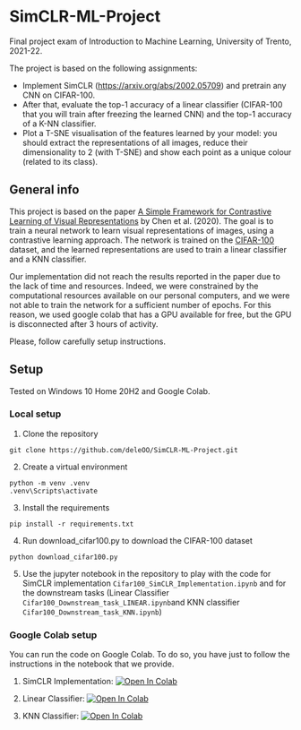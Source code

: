 # SimCLR-ML-Project
Final project exam of Introduction to Machine Learning, University of Trento, 2021-22.

The project is based on the following assignments:

- Implement SimCLR (https://arxiv.org/abs/2002.05709) and pretrain any CNN on CIFAR-100. 
- After that, evaluate the top-1 accuracy of a linear classifier (CIFAR-100 that you will train after freezing the learned CNN) and the top-1 accuracy of a K-NN classifier. 
- Plot a T-SNE visualisation of the features learned by your model: you should extract the representations of all images, reduce their dimensionality to 2 (with T-SNE) and show each point as a unique colour (related to its class).

## General info
This project is based on the paper [A Simple Framework for Contrastive Learning of Visual Representations](https://arxiv.org/abs/2002.05709) by Chen et al. (2020). The goal is to train a neural network to learn visual representations of images, using a contrastive learning approach. The network is trained on the [CIFAR-100](https://www.cs.toronto.edu/~kriz/cifar.html) dataset, and the learned representations are used to train a linear classifier and a KNN classifier. 

Our implementation did not reach the results reported in the paper due to the lack of time and resources. Indeed, we were constrained by the computational resources available on our personal computers, and we were not able to train the network for a sufficient number of epochs. For this reason, we used google colab that has a GPU available for free, but the GPU is disconnected after 3 hours of activity.

Please, follow carefully setup instructions. 

## Setup
Tested on Windows 10 Home 20H2 and Google Colab.

### Local setup

1. Clone the repository
```
git clone https://github.com/deleOO/SimCLR-ML-Project.git
```

2. Create a virtual environment
```
python -m venv .venv
.venv\Scripts\activate
```

3. Install the requirements
```
pip install -r requirements.txt
```

4. Run download_cifar100.py to download the CIFAR-100 dataset
```
python download_cifar100.py
```

5. Use the jupyter notebook in the repository to play with the code for SimCLR implementation `Cifar100_SimCLR_Implementation.ipynb` and for the downstream tasks (Linear Classifier `Cifar100_Downstream_task_LINEAR.ipynb`and KNN classifier `Cifar100_Downstream_task_KNN.ipynb`)

### Google Colab setup
You can run the code on Google Colab. To do so, you have just to follow the instructions in the notebook that we provide.

1. SimCLR Implementation: [![Open In Colab](https://colab.research.google.com/assets/colab-badge.svg)](https://drive.google.com/file/d/1nOwzxxv0_cNwMoAVQDiE3ghHZ6ePQ_a9/view?usp=share_link)

2. Linear Classifier: [![Open In Colab](https://colab.research.google.com/assets/colab-badge.svg)](https://drive.google.com/file/d/1LxiKM2wsFLxTCfVSrn9lld7V2FgNFHth/view?usp=share_link)

3. KNN Classifier: [![Open In Colab](https://colab.research.google.com/assets/colab-badge.svg)](https://drive.google.com/file/d/1mivEERWBYb1GoLY8OnioNxj-PgoCJ83-/view?usp=share_link)
```




